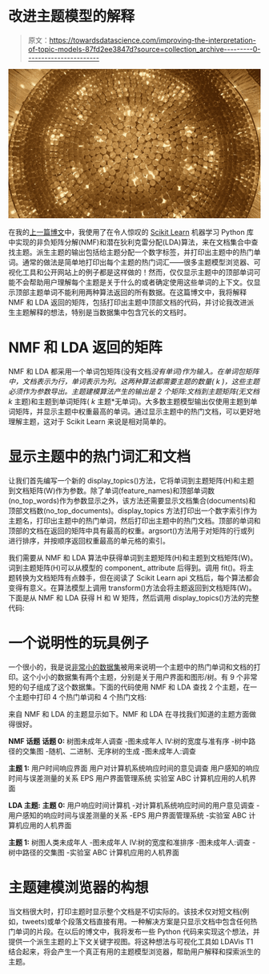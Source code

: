 # 改进主题模型的解释

> 原文：<https://towardsdatascience.com/improving-the-interpretation-of-topic-models-87fd2ee3847d?source=collection_archive---------0----------------------->

![](img/7a414efa176a951958f437e5a189182d.png)

在我的[上一篇博文](https://medium.com/@aneesha/topic-modeling-with-scikit-learn-e80d33668730#.vivglhmhv)中，我使用了在令人惊叹的 [Scikit Learn](http://scikit-learn.org/) 机器学习 Python 库中实现的非负矩阵分解(NMF)和潜在狄利克雷分配(LDA)算法，来在文档集合中查找主题。派生主题的输出包括给主题分配一个数字标签，并打印出主题中的热门单词。通常的做法是简单地打印出每个主题的热门词汇——很多主题模型浏览器、可视化工具和公开网站上的例子都是这样做的！然而，仅仅显示主题中的顶部单词可能不会帮助用户理解每个主题是关于什么的或者确定使用这些单词的上下文。仅显示顶部主题单词不能利用两种算法返回的所有数据。在这篇博文中，我将解释 NMF 和 LDA 返回的矩阵，包括打印出主题中顶部文档的代码，并讨论我改进派生主题解释的想法，特别是当数据集中包含冗长的文档时。

# NMF 和 LDA 返回的矩阵

NMF 和 LDA 都采用一个单词包矩阵(没有文档*没有单词)作为输入。在单词包矩阵中，文档表示为行，单词表示为列。这两种算法都需要主题的数量( *k* )，这些主题必须作为参数导出。主题建模算法产生的输出是 2 个矩阵:文档到主题矩阵(无文档* *k* 主题)和主题到单词矩阵( *k* 主题*无单词)。大多数主题模型输出仅使用主题到单词矩阵，并显示主题中权重最高的单词。通过显示主题中的热门文档，可以更好地理解主题，这对于 Scikit Learn 来说是相对简单的。

# 显示主题中的热门词汇和文档

让我们首先编写一个新的 display_topics()方法，它将单词到主题矩阵(H)和主题到文档矩阵(W)作为参数。除了单词(feature_names)和顶部单词数(no_top_words)作为参数显示之外，该方法还需要显示文档集合(documents)和顶部文档数(no_top_documents)。display_topics 方法打印出一个数字索引作为主题名，打印出主题中的热门单词，然后打印出主题中的热门文档。顶部的单词和顶部的文档在返回的矩阵中具有最高的权重。argsort()方法用于对矩阵的行或列进行排序，并按顺序返回权重最高的单元格的索引。

我们需要从 NMF 和 LDA 算法中获得单词到主题矩阵(H)和主题到文档矩阵(W)。词到主题矩阵(H)可以从模型的 component_ attribute 后得到。调用 fit()。将主题转换为文档矩阵有点棘手，但在阅读了 Scikit Learn api 文档后，每个算法都会变得有意义。在算法模型上调用 transform()方法会将主题返回到文档矩阵(W)。下面是从 NMF 和 LDA 获得 H 和 W 矩阵，然后调用 display_topics()方法的完整代码:

# 一个说明性的玩具例子

一个很小的，我是说[非常小的数据集](http://web.eecs.utk.edu/~berry/order/node4.html#SECTION00022000000000000000)被用来说明一个主题中的热门单词和文档的打印。这个小小的数据集有两个主题，分别是关于用户界面和图形/树。有 9 个非常短的句子组成了这个数据集。下面的代码使用 NMF 和 LDA 查找 2 个主题，在一个主题中打印 4 个热门单词和 4 个热门文档:

来自 NMF 和 LDA 的主题显示如下。NMF 和 LDA 在寻找我们知道的主题方面做得很好。

**NMF 话题**
**话题 0:**
树图未成年人调查
-图未成年人 IV:树的宽度与准有序
-树中路径的交集图
-随机、二进制、无序树的生成
-图未成年人:调查

**主题 1:**
用户时间响应界面
用户对计算机系统响应时间的意见调查
用户感知的响应时间与误差测量的关系
EPS 用户界面管理系统
实验室 ABC 计算机应用的人机界面

**LDA 主题:**
**主题 0:**
用户响应时间计算机
-对计算机系统响应时间的用户意见调查
-用户感知的响应时间与误差测量的关系
-EPS 用户界面管理系统
-实验室 ABC 计算机应用的人机界面

**主题 1:**
树图人类未成年人
-图未成年人 IV:树的宽度和准排序
-图未成年人:调查
-树中路径的交集图
-实验室 ABC 计算机应用的人机界面

# 主题建模浏览器的构想

当文档很大时，打印主题时显示整个文档是不切实际的。该技术仅对短文档(例如，tweets)或单个段落文档直接有用。一种解决方案是只显示文档中包含任何热门单词的片段。在以后的博文中，我将发布一些 Python 代码来实现这个想法，并提供一个派生主题的上下文关键字视图。将这种想法与可视化工具如 LDAVis T1 结合起来，将会产生一个真正有用的主题模型浏览器，帮助用户解释和探索派生的主题。